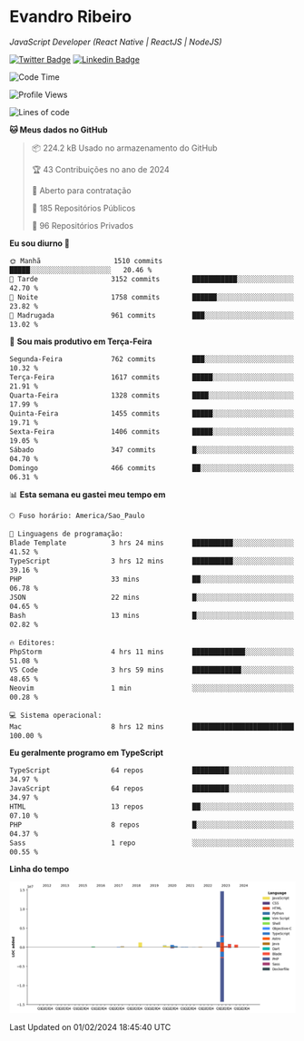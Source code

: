 # Evandro **Ribeiro**

*JavaScript Developer (React Native | ReactJS | NodeJS)*

[![Twitter Badge](https://img.shields.io/badge/-@ribeiroevandro-201B2D?style=flat-square&labelColor=201B2D&logo=twitter&logoColor=white&link=https://twitter.com/ribeiroevandro)](https://twitter.com/ribeiroevandro) 
[![Linkedin Badge](https://img.shields.io/badge/-Evandro%20Ribeiro-201B2D?style=flat-square&logo=Linkedin&logoColor=white&link=https://www.linkedin.com/in/ribeiroevandro)](https://www.linkedin.com/in/ribeiroevandro) 


<!--START_SECTION:waka-->
![Code Time](http://img.shields.io/badge/Code%20Time-3%2C663%20hrs%2059%20mins-blue)

![Profile Views](http://img.shields.io/badge/Visualizac%C3%B5es%20do%20perfil-24-blue)

![Lines of code](https://img.shields.io/badge/Desde%20o%20Hello%20World%20eu%20escrevi-21.0%20million%20linhas%20de%20c%C3%B3digo-blue)

**🐱 Meus dados no GitHub** 

> 📦 224.2 kB Usado no armazenamento do GitHub 
 > 
> 🏆 43 Contribuições no ano de 2024
 > 
> 💼 Aberto para contratação
 > 
> 📜 185 Repositórios Públicos 
 > 
> 🔑 96 Repositórios Privados 
 > 
**Eu sou diurno 🐤** 

```text
🌞 Manhã                  1510 commits        █████░░░░░░░░░░░░░░░░░░░░   20.46 % 
🌆 Tarde                  3152 commits        ███████████░░░░░░░░░░░░░░   42.70 % 
🌃 Noite                  1758 commits        ██████░░░░░░░░░░░░░░░░░░░   23.82 % 
🌙 Madrugada              961 commits         ███░░░░░░░░░░░░░░░░░░░░░░   13.02 % 
```
📅 **Sou mais produtivo em Terça-Feira** 

```text
Segunda-Feira            762 commits         ███░░░░░░░░░░░░░░░░░░░░░░   10.32 % 
Terça-Feira              1617 commits        █████░░░░░░░░░░░░░░░░░░░░   21.91 % 
Quarta-Feira             1328 commits        ████░░░░░░░░░░░░░░░░░░░░░   17.99 % 
Quinta-Feira             1455 commits        █████░░░░░░░░░░░░░░░░░░░░   19.71 % 
Sexta-Feira              1406 commits        █████░░░░░░░░░░░░░░░░░░░░   19.05 % 
Sábado                   347 commits         █░░░░░░░░░░░░░░░░░░░░░░░░   04.70 % 
Domingo                  466 commits         ██░░░░░░░░░░░░░░░░░░░░░░░   06.31 % 
```


📊 **Esta semana eu gastei meu tempo em** 

```text
🕑︎ Fuso horário: America/Sao_Paulo

💬 Linguagens de programação: 
Blade Template           3 hrs 24 mins       ██████████░░░░░░░░░░░░░░░   41.52 % 
TypeScript               3 hrs 12 mins       ██████████░░░░░░░░░░░░░░░   39.16 % 
PHP                      33 mins             ██░░░░░░░░░░░░░░░░░░░░░░░   06.78 % 
JSON                     22 mins             █░░░░░░░░░░░░░░░░░░░░░░░░   04.65 % 
Bash                     13 mins             █░░░░░░░░░░░░░░░░░░░░░░░░   02.82 % 

🔥 Editores: 
PhpStorm                 4 hrs 11 mins       █████████████░░░░░░░░░░░░   51.08 % 
VS Code                  3 hrs 59 mins       ████████████░░░░░░░░░░░░░   48.65 % 
Neovim                   1 min               ░░░░░░░░░░░░░░░░░░░░░░░░░   00.28 % 

💻 Sistema operacional: 
Mac                      8 hrs 12 mins       █████████████████████████   100.00 % 
```

**Eu geralmente programo em TypeScript** 

```text
TypeScript               64 repos            █████████░░░░░░░░░░░░░░░░   34.97 % 
JavaScript               64 repos            █████████░░░░░░░░░░░░░░░░   34.97 % 
HTML                     13 repos            ██░░░░░░░░░░░░░░░░░░░░░░░   07.10 % 
PHP                      8 repos             █░░░░░░░░░░░░░░░░░░░░░░░░   04.37 % 
Sass                     1 repo              ░░░░░░░░░░░░░░░░░░░░░░░░░   00.55 % 
```



**Linha do tempo**

![Lines of Code chart](https://raw.githubusercontent.com/ribeiroevandro/ribeiroevandro/main/assets/bar_graph.png)


 Last Updated on 01/02/2024 18:45:40 UTC
<!--END_SECTION:waka-->
